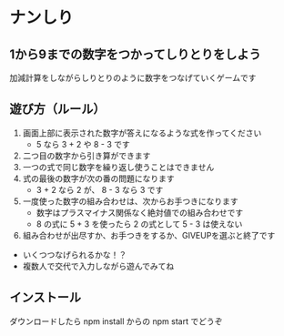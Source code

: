 # ナンしり

## 1から9までの数字をつかってしりとりをしよう

加減計算をしながらしりとりのように数字をつなげていくゲームです

## 遊び方（ルール）

1. 画面上部に表示された数字が答えになるような式を作ってください
	- 5 なら 3 + 2 や 8 - 3 です 
1. 二つ目の数字から引き算ができます
1. 一つの式で同じ数字を繰り返し使うことはできません
1. 式の最後の数字が次の番の問題になります
	- 3 + 2 なら 2 が、 8 - 3 なら 3 です
1. 一度使った数字の組み合わせは、次からお手つきになります
	- 数字はプラスマイナス関係なく絶対値での組み合わせです
	- 8 の式に 5 + 3 を使ったら 2 の式として 5 - 3 は使えない
1. 組み合わせが出尽すか、お手つきをするか、GIVEUPを選ぶと終了です
+ いくつつなげられるかな！？
+ 複数人で交代で入力しながら遊んでみてね

## インストール

ダウンロードしたら npm install からの npm start でどうぞ